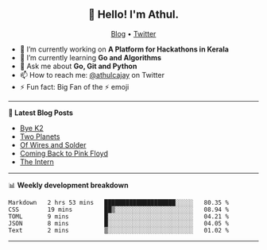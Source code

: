 <h2 align="center">👋 Hello! I'm Athul.</h2>
<p align="center">
  <a href="https://blog.athulcyriac.in">Blog</a> •
  <a href="https://twitter.com/athulcajay">Twitter</a>
</p>


- 🔭 I’m currently working on **A Platform for Hackathons in Kerala**
- 🌱 I’m currently learning **Go and Algorithms**
- 💬 Ask me about **Go, Git and Python**
- 📫 How to reach me: [@athulcajay](https://twitter.com/athulcajay) on Twitter
- ⚡ Fun fact: Big Fan of the :zap: emoji

-------

**📝 Latest Blog Posts**

<!-- BLOG-POST-LIST:START -->
- [Bye K2](https://blog.athulcyriac.in/blog/bye-k2/)
- [Two Planets](https://blog.athulcyriac.in/blog/two-planets/)
- [Of Wires and Solder](https://blog.athulcyriac.in/blog/macropad/)
- [Coming Back to Pink Floyd](https://blog.athulcyriac.in/blog/pink-floyd/)
- [The Intern](https://blog.athulcyriac.in/blog/frappe-internship/)
<!-- BLOG-POST-LIST:END -->

-------

📊 **Weekly development breakdown**
<!--START_SECTION:waka-->
```text
Markdown   2 hrs 53 mins   ████████████████████░░░░░   80.35 % 
CSS        19 mins         ██▒░░░░░░░░░░░░░░░░░░░░░░   08.94 % 
TOML       9 mins          █░░░░░░░░░░░░░░░░░░░░░░░░   04.21 % 
JSON       8 mins          █░░░░░░░░░░░░░░░░░░░░░░░░   04.05 % 
Text       2 mins          ▒░░░░░░░░░░░░░░░░░░░░░░░░   01.02 % 
```
<!--END_SECTION:waka-->

-------
